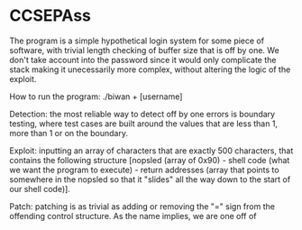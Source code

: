 # CCSEPAss

The program is a simple hypothetical login system for some piece of software, with trivial length checking of buffer size that is off by one. We don't take account into the password since it would only complicate the stack making it unecessarily more complex, without altering the logic of the exploit.

How to run the program:
./biwan + [username]
  
Detection: the most reliable way to detect off by one errors is boundary testing, where test cases are built around the values that are less than 1, more than 1 or on the boundary.
  
Exploit: inputting an array of characters that are exactly 500 characters, that contains the following structure [nopsled (array of 0x90) - shell code (what we want the program to execute) - return addresses (array that points to somewhere in the nopsled so that it "slides" all the way down to the start of our shell code)].
  
Patch: patching is as trivial as adding or removing the "=" sign from the offending control structure. As the name implies, we are one off of 


